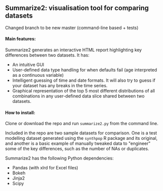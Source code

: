 ## Summarize2: visualisation tool for comparing datasets

Changed branch to be new master (command-line based + tests)

#### Main features:
Summarize2 generates an interactive HTML report highlighting key differences between two datasets. It has:
- An intuitive GUI
- User-defined data type handling for when defaults fail (age interpreted as a continuous variable)
- Intelligent guessing of time and date formats. It will also try to guess if your dataset has any breaks in the time series.
- Graphical representation of the top 5 most different distributions of all combinations in any user-defined data slice shared between two datasets.

#### How to install:

Clone or download the repo and run `summarize2.py` from the command line.

Included in the repo are two sample datasets for comparison. One is a test modelling dataset generated using the `synthpop` R package and its original, and another is a basic example of manually tweaked data to "engineer" some of the key differences, such as the number of NAs or duplicates. 

Summarize2 has the following Python dependencies:

* Pandas (with xlrd for Excel files)
* Bokeh
* Jinja2
* Scipy
